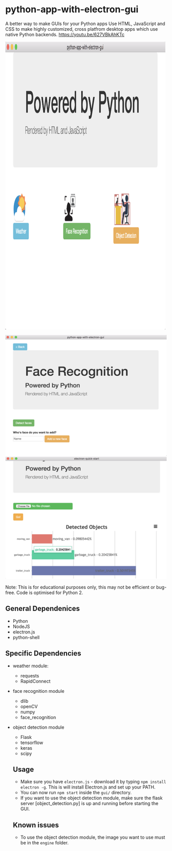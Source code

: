 # python-app-with-electron-gui
A better way to make GUIs for your Python apps
Use HTML, JavaScript and CSS to make highly customized, cross platfrom desktop apps which use native Python backends.
https://youtu.be/627VBkAhKTc

<img src="/samples/1.png" width="500" height="900" />

![Alt Text](/samples/2.png)
![Alt Text](/samples/3.png)



Note: This is for educational purposes only, this may not be efficient or bug-free. Code is optimised for Python 2.

## General Dependenices
  * Python
  * NodeJS
  * electron.js
  * python-shell
 
## Specific Dependencies
  * weather module:
    * requests
    * RapidConnect
  
  * face recognition module
    * dlib
    * openCV
    * numpy
    * face_recognition
   
  * object detection module
    * Flask
    * tensorflow
    * keras
    * scipy
    
    ## Usage
    * Make sure you have `electron.js` - download it by typing `npm install electron -g`. This is will install Electron.js and set up your PATH.
    * You can now run `npm start` inside the `gui/` directory.
    * If you want to use the object detection module, make sure the flask server [object_detection.py] is up and running before starting the GUI.
    
    ## Known issues
    * To use the object detection module, the image you want to use must be in the `engine` folder.
   
   
  
